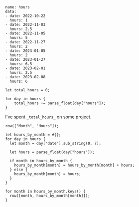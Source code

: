 ```{"t":"Data"}
name: hours
data:
- date: 2022-10-22
  hours: 1
- date: 2022-11-03
  hours: 2.5
- date: 2022-11-05
  hours: 5
- date: 2022-11-27
  hours: 2
- date: 2023-01-05
  hours: 2
- date: 2023-01-27
  hours: 6.5
- date: 2023-02-01
  hours: 2.5
- date: 2023-02-08
  hours: 6
```

```{"t":"Script","hidden_title":"Hours"}
let total_hours = 0;

for day in hours {
    total_hours += parse_float(day["hours"]);
}
```

I've spent `_total_hours_` on some project.

```{"t":"DynamicTable"}
row(["Month", "Hours"]);

let hours_by_month = #{};
for day in hours {
  let month = day["date"].sub_string(0, 7);

  let hours = parse_float(day["hours"]);

  if month in hours_by_month {
    hours_by_month[month] = hours_by_month[month] + hours;
  } else {
    hours_by_month[month] = hours;
  }
}

for month in hours_by_month.keys() {
  row([month, hours_by_month[month]]);
}
```

